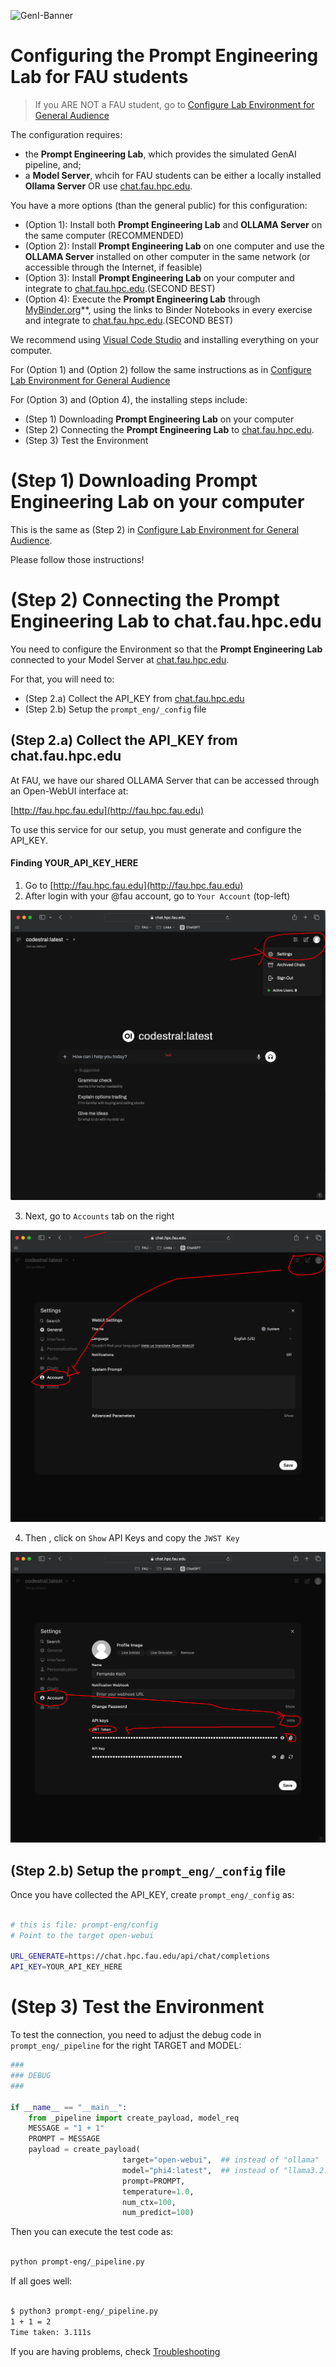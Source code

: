 ![GenI-Banner](https://github.com/genilab-fau/genial-fau.github.io/blob/8f1a2d3523f879e1082918c7bba19553cb6e7212/images/geni-lab-banner.png?raw=true)


# Configuring the Prompt Engineering Lab for FAU students

> If you ARE NOT a FAU student, go to 
> [Configure Lab Environment for General Audience](https://github.com/genilab-fau/prompt-eng/CONFIG.md)
> 


The configuration requires:
* the **Prompt Engineering Lab**, which provides the simulated GenAI pipeline, and;
* a **Model Server**, whcih for FAU students can be either a locally installed **Ollama Server** OR use [chat.fau.hpc.edu](chat.fau.hpc.edu).

You have a more options (than the general public) for this configuration:

* (Option 1): Install both **Prompt Engineering Lab** and **OLLAMA Server** on the same computer (RECOMMENDED)
* (Option 2): Install **Prompt Engineering Lab** on one computer and use the **OLLAMA Server** installed on other computer in the same network (or accessible through the Internet, if feasible)
* (Option 3): Install **Prompt Engineering Lab** on your computer and integrate to [chat.fau.hpc.edu](chat.fau.hpc.edu).(SECOND BEST)
* (Option 4): Execute the **Prompt Engineering Lab** through [MyBinder.org](http://mybinder.org)**, using the links to Binder Notebooks in every exercise and integrate to [chat.fau.hpc.edu](chat.fau.hpc.edu).(SECOND BEST)

We recommend using [Visual Code Studio](https://code.visualstudio.com) and installing everything on your computer.

For (Option 1) and (Option 2) follow the same instructions as in [Configure Lab Environment for General Audience](https://github.com/genilab-fau/prompt-eng/CONFIG.md)



For (Option 3) and (Option 4), the installing steps include:
* (Step 1) Downloading **Prompt Engineering Lab** on your computer
* (Step 2) Connecting the **Prompt Engineering Lab** to [chat.fau.hpc.edu](chat.fau.hpc.edu).
* (Step 3) Test the Environment



# (Step 1) Downloading **Prompt Engineering Lab** on your computer

This is the same as (Step 2) in [Configure Lab Environment for General Audience](https://github.com/genilab-fau/prompt-eng/CONFIG.md).

Please follow those instructions!

# (Step 2) Connecting the **Prompt Engineering Lab** to chat.fau.hpc.edu

You need to configure the Environment so that the **Prompt Engineering Lab** connected to your Model Server at [chat.fau.hpc.edu](chat.fau.hpc.edu).

For that, you will need to:
* (Step 2.a) Collect the API_KEY from [chat.fau.hpc.edu](chat.fau.hpc.edu)
* (Step 2.b) Setup the `prompt_eng/_config` file


## (Step 2.a) Collect the API_KEY from chat.fau.hpc.edu

At FAU, we have our shared OLLAMA Server that can be accessed through an Open-WebUI interface at:

[http://fau.hpc.fau.edu](http://fau.hpc.fau.edu)

To use this service for our setup, you must generate and configure the API_KEY.

#### Finding **YOUR_API_KEY_HERE** 

1. Go to [http://fau.hpc.fau.edu](http://fau.hpc.fau.edu)
2. After login with your @fau account, go to `Your Account` (top-left)

![Your Account](./images/chatfau-login.png)

3. Next, go to `Accounts` tab on the right

![Account Tab](./images/chatfau-account.png)

4. Then , click on `Show` API Keys and copy the `JWST Key` 

![API Key](./images/chatfau-key.png)



## (Step 2.b) Setup the `prompt_eng/_config` file


Once you have collected the API_KEY, create `prompt_eng/_config` as:

```bash

# this is file: prompt-eng/config
# Point to the target open-webui

URL_GENERATE=https://chat.hpc.fau.edu/api/chat/completions
API_KEY=YOUR_API_KEY_HERE

```

# (Step 3) Test the Environment


To test the connection, you need to adjust the debug code in `prompt_eng/_pipeline` for the right TARGET and MODEL:

```python
###
### DEBUG
###

if __name__ == "__main__":
    from _pipeline import create_payload, model_req
    MESSAGE = "1 + 1"
    PROMPT = MESSAGE 
    payload = create_payload(
                         target="open-webui",  ## instead of "ollama"   
                         model="phi4:latest",  ## instead of "llama3.2:latest", 
                         prompt=PROMPT, 
                         temperature=1.0, 
                         num_ctx=100, 
                         num_predict=100)


```

Then you can execute the test code as:

```bash

python prompt-eng/_pipeline.py

```


If all goes well:


```bash

$ python3 prompt-eng/_pipeline.py
1 + 1 = 2
Time taken: 3.111s

```

If you are having problems, check [Troubleshooting ](https://github.com/genilab-fau/prompt-eng/TROUBLESHOOTING.md)

